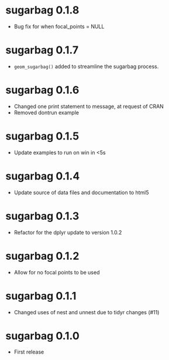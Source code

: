 # sugarbag 0.1.8

* Bug fix for when focal_points = NULL

# sugarbag 0.1.7

* `geom_sugarbag()` added to streamline the sugarbag process.

# sugarbag 0.1.6

* Changed one print statement to message, at request of CRAN
* Removed dontrun example

# sugarbag 0.1.5

* Update examples to run on win in <5s

# sugarbag 0.1.4

* Update source of data files and documentation to html5

# sugarbag 0.1.3

* Refactor for the dplyr update to version 1.0.2

# sugarbag 0.1.2

* Allow for no focal points to be used

# sugarbag 0.1.1

* Changed uses of nest and unnest due to tidyr changes (#11)

# sugarbag 0.1.0

* First release